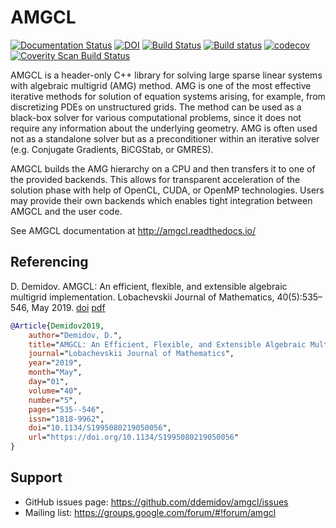 # AMGCL

[![Documentation Status](https://readthedocs.org/projects/amgcl/badge/?version=latest)](http://amgcl.readthedocs.io/en/latest/?badge=latest)
[![DOI](https://zenodo.org/badge/6987353.svg)](https://zenodo.org/badge/latestdoi/6987353)
[![Build Status](https://travis-ci.org/ddemidov/amgcl.svg?branch=master)](https://travis-ci.org/ddemidov/amgcl)
[![Build status](https://ci.appveyor.com/api/projects/status/r0s4lbln4qf9r8aq/branch/master?svg=true)](https://ci.appveyor.com/project/ddemidov/amgcl/branch/master)
[![codecov](https://codecov.io/gh/ddemidov/amgcl/branch/master/graph/badge.svg)](https://codecov.io/gh/ddemidov/amgcl)
[![Coverity Scan Build Status](https://scan.coverity.com/projects/5301/badge.svg)](https://scan.coverity.com/projects/5301)

AMGCL is a header-only C++ library for solving large sparse linear systems with
algebraic multigrid (AMG) method. AMG is one of the most effective iterative
methods for solution of equation systems arising, for example, from
discretizing PDEs on unstructured grids. The method can be used as a black-box
solver for various computational problems, since it does not require any
information about the underlying geometry. AMG is often used not as a
standalone solver but as a preconditioner within an iterative solver (e.g.
Conjugate Gradients, BiCGStab, or GMRES).

AMGCL builds the AMG hierarchy on a CPU and then transfers it to one of the
provided backends. This allows for transparent acceleration of the solution
phase with help of OpenCL, CUDA, or OpenMP technologies. Users may provide
their own backends which enables tight integration between AMGCL and the user
code.

See AMGCL documentation at http://amgcl.readthedocs.io/

## Referencing

D. Demidov. AMGCL: An efficient, flexible, and extensible algebraic multigrid
implementation. Lobachevskii Journal of Mathematics, 40(5):535–546, May 2019.
[doi](https://doi.org/10.1134/S1995080219050056) [pdf](https://rdcu.be/bHFsY)

```bib
@Article{Demidov2019,
    author="Demidov, D.",
    title="AMGCL: An Efficient, Flexible, and Extensible Algebraic Multigrid Implementation",
    journal="Lobachevskii Journal of Mathematics",
    year="2019",
    month="May",
    day="01",
    volume="40",
    number="5",
    pages="535--546",
    issn="1818-9962",
    doi="10.1134/S1995080219050056",
    url="https://doi.org/10.1134/S1995080219050056"
}
```

## Support

* GitHub issues page: https://github.com/ddemidov/amgcl/issues
* Mailing list: https://groups.google.com/forum/#!forum/amgcl
